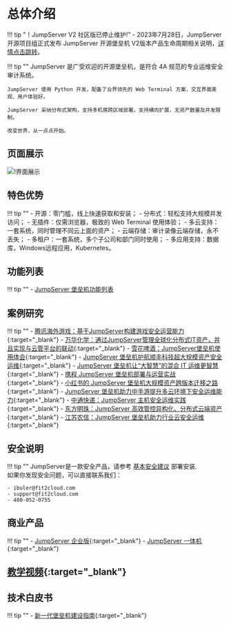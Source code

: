 # 总体介绍

!!! tip "！JumpServer V2 社区版已停止维护!"
    - 2023年7月28日，JumpServer 开源项目组正式发布 JumpServer 开源堡垒机 V2版本产品生命周期相关说明，[详情点击跳转](./faq/v2_timeline.md)。

!!! tip ""
    JumpServer 是广受欢迎的开源堡垒机，是符合 4A 规范的专业运维安全审计系统。

    JumpServer 使用 Python 开发，配备了业界领先的 Web Terminal 方案，交互界面美观、用户体验好。

    JumpServer 采纳分布式架构，支持多机房跨区域部署，支持横向扩展，无资产数量及并发限制。

    改变世界，从一点点开始。

## 页面展示

![!界面展示](./img/dashboard.png)

## 特色优势

!!! tip ""
    - 开源：零门槛，线上快速获取和安装；
    - 分布式：轻松支持大规模并发访问；
    - 无插件：仅需浏览器，极致的 Web Terminal 使用体验；
    - 多云支持：一套系统，同时管理不同云上面的资产；
    - 云端存储：审计录像云端存储，永不丢失；
    - 多租户：一套系统，多个子公司和部门同时使用；
    - 多应用支持：数据库，Windows远程应用，Kubernetes。

## 功能列表
!!! tip ""
    - [JumpServer 堡垒机功能列表](https://www.jumpserver.org/features.html)

## 案例研究

!!! tip ""
    - [腾讯海外游戏：基于JumpServer构建游戏安全运营能力](https://blog.fit2cloud.com/?p=3704){:target="_blank"}
    - [万华化学：通过JumpServer管理全球化分布式IT资产，并且实现与云管平台的联动](https://blog.fit2cloud.com/?p=3504){:target="_blank"}
    - [雪花啤酒：JumpServer堡垒机使用体会](https://blog.fit2cloud.com/?p=3412){:target="_blank"}
    - [JumpServer 堡垒机护航顺丰科技超大规模资产安全运维](https://blog.fit2cloud.com/?p=1147){:target="_blank"}
    - [JumpServer 堡垒机让“大智慧”的混合 IT 运维更智慧](https://blog.fit2cloud.com/?p=882){:target="_blank"}
    - [携程 JumpServer 堡垒机部署与运营实战](https://blog.fit2cloud.com/?p=851){:target="_blank"}
    - [小红书的 JumpServer 堡垒机大规模资产跨版本迁移之路](https://blog.fit2cloud.com/?p=516){:target="_blank"}
    - [JumpServer 堡垒机助力中手游提升多云环境下安全运维能力](https://blog.fit2cloud.com/?p=732){:target="_blank"}
    - [中通快递：JumpServer 主机安全运维实践](https://blog.fit2cloud.com/?p=708){:target="_blank"}
    - [东方明珠：JumpServer 高效管控异构化、分布式云端资产](https://blog.fit2cloud.com/?p=687){:target="_blank"}
    - [江苏农信：JumpServer 堡垒机助力行业云安全运维](https://blog.fit2cloud.com/?p=666){:target="_blank"}

## 安全说明

!!! tip ""
    JumpServer是一款安全产品，请参考 [基本安全建议](https://docs.jumpserver.org/zh/master/install/install_security/) 部署安装.  
    如果你发现安全问题，可以直接联系我们：

    - ibuler@fit2cloud.com
    - support@fit2cloud.com
    - 400-052-0755

## 商业产品

!!! tip ""
    - [JumpServer 企业版](https://jumpserver.org/enterprise.html){:target="_blank"}
    - [JumpServer 一体机](https://jumpserver.org/hardware.html){:target="_blank"}

## [教学视频](https://jumpserver.org/video.html){:target="_blank"}

## 技术白皮书

!!! tip ""
    - [新一代堡垒机建设指南](https://jinshuju.net/f/E0qAl8){:target="_blank"}
